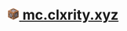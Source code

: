 # [<img src="./public/apple-touch-icon.png" width="24px" height="24px" /> mc.clxrity.xyz](https://mc.clxrity.xyz) 